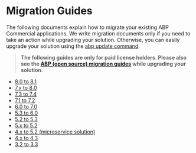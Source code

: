 # Migration Guides

The following documents explain how to migrate your existing ABP Commercial applications. We write migration documents only if you need to take an action while upgrading your solution. Otherwise, you can easily upgrade your solution using the [abp update command](../../upgrading.md).

> **The following guides are only for paid license holders. Please also see the [ABP (open source) migration guides](../index.md) while upgrading your solution.**

* [8.0 to 8.1](v8-1.md)
* [7.x to 8.0](v8-0.md)
* [7.3 to 7.4](v7-4.md)
* [7.1 to 7.2](v7-2.md)
* [6.0 to 7.0](v7-0.md)
* [5.3 to 6.0](v6-0.md)
* [5.2 to 5.3](v5-3.md)
* [5.x to 5.2](v5-2.md)
* [4.x to 5.2 (microservice solution)](microservice-4-x-to-5-2.md)
* [4.x to 4.3](v4-3.md)
* [3.2 to 3.3](blazorui-3-3.md)

